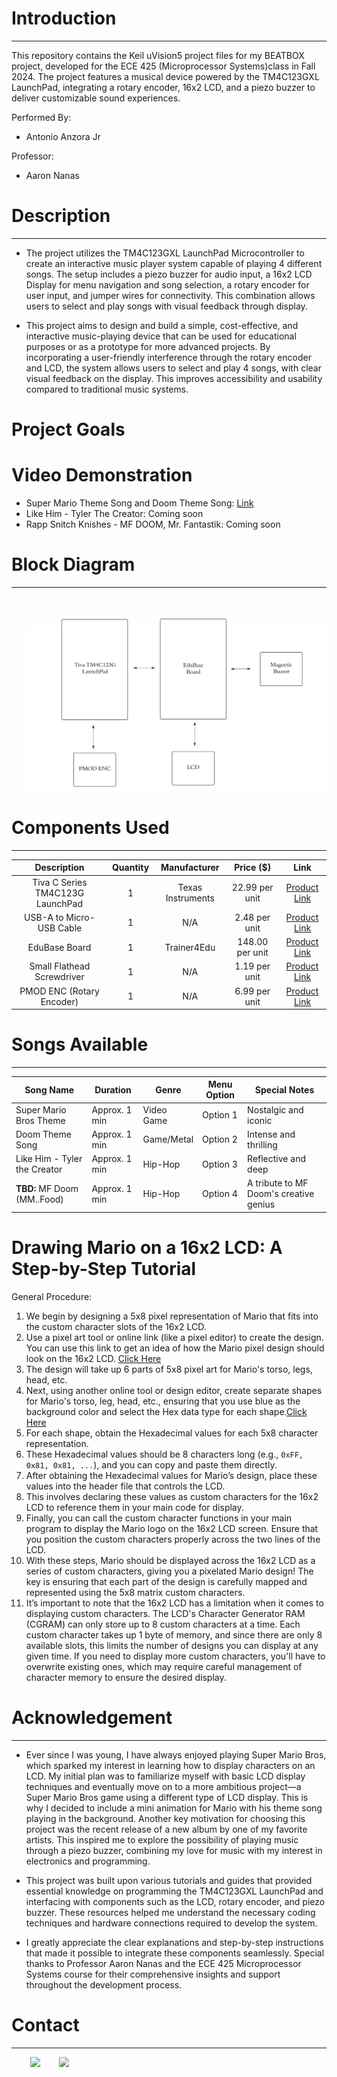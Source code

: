 <h1>Introduction</h1>

<hr><p>This repository contains the Keil uVision5 project files for my BEATBOX project, developed for the ECE 425 (Microprocessor Systems)class in Fall 2024. The project features a musical device powered by the TM4C123GXL LaunchPad, integrating a rotary encoder, 16x2 LCD, and a piezo buzzer to deliver customizable sound experiences.
  
<p>Performed By:</p>
<ul>
  <li>Antonio Anzora Jr</li>
</ul>

<p>Professor:</p>
<ul>
  <li>Aaron Nanas</li>
</ul>
</p>
<h1>Description</h1>

<hr><ul>
<li>The project utilizes the TM4C123GXL LaunchPad Microcontroller to create an interactive music player system capable of playing 4 different songs. The setup includes a piezo buzzer for audio input, a 16x2 LCD Display for menu navigation and song selection, a rotary encoder for user input, and jumper wires for connectivity. This combination allows users to select and play songs with visual feedback through display.</li>
</ul>
<ul>
<li>This project aims to design and build a simple, cost-effective, and interactive music-playing device that can be used for educational purposes or as a prototype for more advanced projects. By incorporating a user-friendly interference through the rotary encoder and LCD, the system allows users to select and play 4 songs, with clear visual feedback on the display. This improves accessibility and usability compared to traditional music systems.</li>
</ul>

<h1>Project Goals</h1>

<h1>Video Demonstration</h1>
<ul>
  <li>Super Mario Theme Song and Doom Theme Song: <a href="https://drive.google.com/drive/folders/18Gsxb8AzG52me9FaFeyMrJjAmedufqEw">Link</a></li>
  <li>Like Him - Tyler The Creator: Coming soon</li>
  <li>Rapp Snitch Knishes - MF DOOM, Mr. Fantastik: Coming soon</li>
</ul>


<h1>Block Diagram</h1>
<hr>
<ul>
  
![BeatBox_BlockDiagram](BeatBox_BlockDiagram.png)
</ul>
<h1>Components Used</h1>
<hr><p>


|         Description                   | Quantity          |    Manufacturer   |    Price ($)       |    Link       |
|         :-------------:                 |:-------------:    | :-----:            |    :-----:          |    :-----:          |
| Tiva C Series TM4C123G LaunchPad      | 1                 | Texas Instruments |   22.99 per unit   |    [Product Link](https://www.mouser.com/ProductDetail/Texas-Instruments/EK-TM4C123GXL?qs=TB%2FQ0sBK%2FGefKGr%252BQsiJWQ%3D%3D)       |
| USB-A to Micro-USB Cable              | 1                 |       N/A         |   2.48 per unit    |    [Product Link](https://www.digikey.com/en/products/detail/sparkfun-electronics/CAB-24508/22321088?gclsrc=aw.ds&&utm_adgroup=&utm_source=google&utm_medium=cpc&utm_campaign=PMax%20Shopping_Product_Low%20ROAS%20Categories&utm_term=&utm_content=&utm_id=go_cmp-20243063506_adg-_ad-__dev-c_ext-_prd-22321088_sig-CjwKCAiAmfq6BhAsEiwAX1jsZ-H07hC3CwGiLi2op_HnKewSouCI1NDJatIYMBnhYX5nmB_97Dw_4xoCQnAQAvD_BwE&gad_source=1&gclid=CjwKCAiAmfq6BhAsEiwAX1jsZ-H07hC3CwGiLi2op_HnKewSouCI1NDJatIYMBnhYX5nmB_97Dw_4xoCQnAQAvD_BwE&gclsrc=aw.ds)      |
|         EduBase Board                 | 1                 |   Trainer4Edu     |   148.00 per unit  |    [Product Link](https://www.trainer4edu.com/edubase_v2/ti_arm_tiva_msp432_launchpad.html)       |
|     Small Flathead Screwdriver        | 1                 |       N/A         |   1.19 per unit    |    [Product Link](https://www.sykessler.com/product/small-flat-head-screwdriver/)       |
|     PMOD ENC (Rotary Encoder)         | 1                 |       N/A         |   6.99 per unit    |    [Product Link](https://digilent.com/shop/pmod-enc-rotary-encoder/?srsltid=AfmBOoogCrdWyBcuDFI5qA5gxddaanvtuNNJUkPz-lh6bLyRYOKz-AXH)       |

</p>

<h1>Songs Available</h1>
<hr><p>

| Song Name                  | Duration       | Genre          | Menu Option | Special Notes                            |
|----------------------------|----------------|----------------|-------------|------------------------------------------|
| Super Mario Bros Theme     | Approx. 1 min  | Video Game     | Option 1    | Nostalgic and iconic                     |
| Doom Theme Song            | Approx. 1 min  | Game/Metal     | Option 2    | Intense and thrilling                    |
| Like Him - Tyler the Creator | Approx. 1 min| Hip-Hop        | Option 3    | Reflective and deep                      |
| **TBD:** MF Doom (MM..Food)| Approx. 1 min  | Hip-Hop        | Option 4    | A tribute to MF Doom's creative genius   |
</p>
</ul>

<h1>Drawing Mario on a 16x2 LCD: A Step-by-Step Tutorial</h1>
General Procedure:

1. We begin by designing a 5x8 pixel representation of Mario that fits into the custom character slots of the 16x2 LCD.
2. Use a pixel art tool or online link (like a pixel editor) to create the design. You can use this link to get an idea of how the Mario pixel design should look on the 16x2 LCD. [Click Here](https://chareditor.com/)
3. The design will take up 6 parts of 5x8 pixel art for Mario's torso, legs, head, etc.
4. Next, using another online tool or design editor, create separate shapes for Mario's torso, leg, head, etc., ensuring that you use blue as the background color and select the Hex data type for each shape.[Click Here]( https://maxpromer.github.io/LCD-Character-Creator/)
5. For each shape, obtain the Hexadecimal values for each 5x8 character representation.
6. These Hexadecimal values should be 8 characters long (e.g., `0xFF, 0x81, 0x81, ...`), and you can copy and paste them directly.
7. After obtaining the Hexadecimal values for Mario’s design, place these values into the header file that controls the LCD.
8. This involves declaring these values as custom characters for the 16x2 LCD to reference them in your main code for display.
9. Finally, you can call the custom character functions in your main program to display the Mario logo on the 16x2 LCD screen. Ensure that you position the custom characters properly across the two lines of the LCD.
10. With these steps, Mario should be displayed across the 16x2 LCD as a series of custom characters, giving you a pixelated Mario design! The key is ensuring that each part of the design is carefully mapped and represented using the 5x8 matrix custom characters.
11. It’s important to note that the 16x2 LCD has a limitation when it comes to displaying custom characters. The LCD's Character Generator RAM (CGRAM) can only store up to 8 custom characters at a time. Each custom character takes up 1 byte of memory, and since there are only 8 available slots, this limits the number of designs you can display at any given time. If you need to display more custom characters, you'll have to overwrite existing ones, which may require careful management of character memory to ensure the desired display.



<h1>Acknowledgement</h1>
<hr><ul>
<li>Ever since I was young, I have always enjoyed playing Super Mario Bros, which sparked my interest in learning how to display characters on an LCD. My initial plan was to familiarize myself with basic LCD display techniques and eventually move on to a more ambitious project—a Super Mario Bros game using a different type of LCD display. This is why I decided to include a mini animation for Mario with his theme song playing in the background. Another key motivation for choosing this project was the recent release of a new album by one of my favorite artists. This inspired me to explore the possibility of playing music through a piezo buzzer, combining my love for music with my interest in electronics and programming.</li>
</ul><ul>
<li>This project was built upon various tutorials and guides that provided essential knowledge on programming the TM4C123GXL LaunchPad and interfacing with components such as the LCD, rotary encoder, and piezo buzzer. These resources helped me understand the necessary coding techniques and hardware connections required to develop the system.</li>
</ul><ul>
<li>I greatly appreciate the clear explanations and step-by-step instructions that made it possible to integrate these components seamlessly. Special thanks to Professor Aaron Nanas and the ECE 425 Microprocessor Systems course for their comprehensive insights and support throughout the development process.</li>
</ul>

<h1>Contact</h1>
<hr><p><span style="margin-right: 30px;"></span><a href="https://www.linkedin.com/in/antonio-anzora-jr-877380239/"><img target="_blank" src="https://cdn.jsdelivr.net/gh/devicons/devicon/icons/linkedin/linkedin-original.svg" style="width: 10%;"></a><span style="margin-right: 30px;"></span><a href="https://github.com/Antwann03"><img target="_blank" src="https://cdn.jsdelivr.net/gh/devicons/devicon/icons/github/github-original.svg" style="width: 10%;"></a></p>
